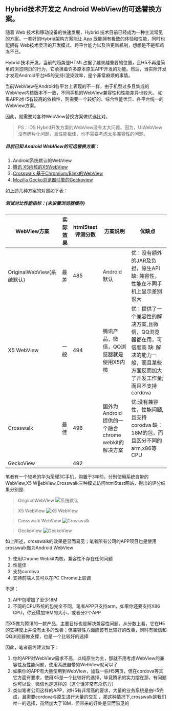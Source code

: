 ## Hybrid技术开发之 Android WebView的可选替换方案。 

随着 Web 技术和移动设备的快速发展，Hybrid 技术目前已经成为一种主流常见的方案。一套好的Hybrid架构方案能让 App 既能拥有极致的体验和性能，同时也能拥有 Web技术灵活的开发模式、跨平台能力以及热更新机制，想想是不是都鸡冻不已。 

<!--more-->

Hybrid 技术开发，当前的趋势是HTML占据了越来越重要的位置，且H5不再是简单的浏览网页的行为，它承担着许多原本原生APP开发的功能。然后，当实际开发才发现Android平台H5的支持/渲染效率，是个非常麻烦的事情。

<!--more-->

当前WebView在Android各平台上表现的不一样，由于机型过多且集成的WebView内核版本不一致，不同手机的WebView兼容性和性能差异也较大。
如果APP对H5有较高的依赖性，则需要一个较好的、综合性能优异、各平台统一的WebView方案。

因此，就需要对各种WebView替换方案做优选比对。

> PS：iOS Hybrid开发方案的WebView没有太大问题。因为，UIWebView没有碎片化问题，且性能极佳，也不需要考虑太多兼容性的问题。



##### 目前已知 Android WebView的可选替换方案： 

1. Android系统默认的WebView
2. [腾讯 X5内核的X5WebView](https://x5.tencent.com/)
3. [Crosswalk 基于Chromium/Blink的WebView](https://github.com/crosswalk-project)
4. [Mozilla Gecko浏览器引擎的Geckoview](https://mozilla.github.io/geckoview/)


如上述几种方案的对照如下表：

##### 测试对比性能指标：(未设置浏览器缓存)

| WebView方案                | 实际效果 | html5test评测分数 | 方案说明 | 优缺点 |
|----------              |---------|--------        |-------  |-------|
| OriginalWebView(系统默认)  | 最差     | 485               | Android默认 | 优：没有额外的JAR及负担，原生API 缺: 兼容性，性能在不同手机上显示差别很大 |
| X5 WebView                 | 一般     | 494              | 腾讯产品，微信，QQ浏览器就是使用X5内核 | 优：提供了一个兼容性的解决方案,且微信，QQ浏览器都在用，可信度高  缺: 解决的能力一般，而且某些方面反而加大了开发工作量;而且不支持cordova | 
| Crosswalk                  | 最佳     | 498              |  国外为Android提供的一个融合chrome webkit的解决方案 | 优:没有兼容性，性能问题,且支持corodva 缺：18M的包，而且区分不同的arm,x86等CPU |
| GeckoView                  |          | 492              | | |

笔者有一个较老的华为荣耀3C手机，购置于3年前，分别使用系统自带的WebView,X5 WebView,Crosswalk三种模式访问html5test网站，得出的评分结果分别是:

> OriginalWebView
![系统默认](https://raw.githubusercontent.com/dust-yu/sample_webview_android/master/screenshot/Screenshot_20190506_193808_android.space.lingen.webviewdemo.jpg)

> X5 WebView
![X5 WebView](https://github.com/dust-yu/sample_webview_android/blob/master/screenshot/Screenshot_20190506_193824_android.space.lingen.webviewdemo.jpg?raw=true)

> Crosswalk WebView
![Crosswalk](https://github.com/dust-yu/sample_webview_android/blob/master/screenshot/Screenshot_20190506_193831_android.space.lingen.webviewdemo.jpg?raw=true)

> GeckoView
![GeckoView](https://github.com/dust-yu/sample_webview_android/blob/master/screenshot/Screenshot_20190506_193841_android.space.lingen.webviewdemo.jpg?raw=true)


如上所述，crosswalk的效果是显而易见；笔者所有公司的APP项目也是使用crosswalk做为Android WebView

1. 使用Chrome Webkit内核，兼容性不存在任何问题
2. 性能佳
3. 支持cordova
4. 支持前端人员可以在PC Chrome上联调

不足：

1. APP包增加了至少18M
2. 不同的CPU系统的包完全不同，笔者APP只支持arm，如果你还要支持X86 CPU，你还得加18M的大小，或者分2个APP


而X5做为腾讯的一款产品，主要目标也是解决兼容性问题，从分数上看，它在H5的支持度上并没有太多的改善；但兼容性方面应该有比较好的改善，同时有微信和QQ浏览器做支撑，也是一个比较好的选择

因此，笔者最终建议如下：

1. 你的APP对WebView需求不高，以纯原生为主，那就不用考虑WebView的兼容性及性能问题，使用系统自带的WebView就可以了
2. 如果你的APP有大量使用到WebView，加载一些H5网页，但在cordova等其它方面有要求，使用X5是一个比较好的选择，毕竟腾讯的实力摆在那，有问题你可以说，微信也是这样的（这个话非常有杀伤力）
3. 类似笔者公司这样的APP，对H5有非常高的要求，大量的业务系统是由H5完成，且需要cordova与原生进行大量的交互 ，那这种情况下,crosswalk是我们唯一的选择，虽然加大了18M，但带来的好处是显而易见的

